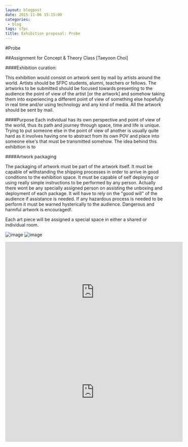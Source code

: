 ```yaml
---
layout: blogpost
date: 2015-11-06 15:15:00
categories:
 - blog
tags: sfpc
title: Exhibition proposal: Probe
---
```

#Probe

##Assignment for Concept & Theory Class [Taeyoon Choi]

####Exhibition curation:

This exhibition would consist on artwork sent by mail by artists around the world. Artists should be SFPC students, alumni, teachers or fellows.
The artworks to be submitted should be focused towards presenting to the audience the point of view of the artist [or the artwork] and somehow taking them into experiencing a different point of view of something else hopefully in real time and/or using technology and any kind of media. All the artwork should be sent by mail.

####Purpose
Each individual has its own perspective and point of view of the world, thus its path and journey through space, time and life is unique. Trying to put someone else in the point of view of another is usually quite hard as it involves having one to abstract from its own POV and place into someone else's that must be transmitted somehow. The idea behind this exhibition is to

####Artwork packaging

The packaging of artwork must be part of the artwork itself. It must be capable of withstanding the shipping processes in order to arrive in good conditions to the exhibition space.
It must be capable of self deploying or using really simple instructions to be performed by any person. Actually there wont be any specially assigned person on assisting the unboxing and deployment of each package. It will have to rely on  the "good will" of the audience if assistance is needed. If any hazardous process is needed to be perform it must be warned hysterically to the audience. Dangerous and harmful artwork is encouraged!.

Each art piece will be assigned a special space in either a shared or individual room.

![image](http://d.ibtimes.co.uk/en/full/1419434/beagle-2.jpg?w=1000)
![image](http://wwwwwwwwwwwwwwwwwwwwww.bitnik.org/assange/img/assange/assange_parcel_small.png)

<iframe width="560" height="315" src="https://www.youtube.com/embed/zlZTghhCuxg" frameborder="0" allowfullscreen></iframe>

<iframe src="https://embed.theguardian.com/embed/video/science/video/2015/jul/16/pluto-timelapse-video-nasa" width="560" height="315" frameborder="0" allowfullscreen></iframe>


